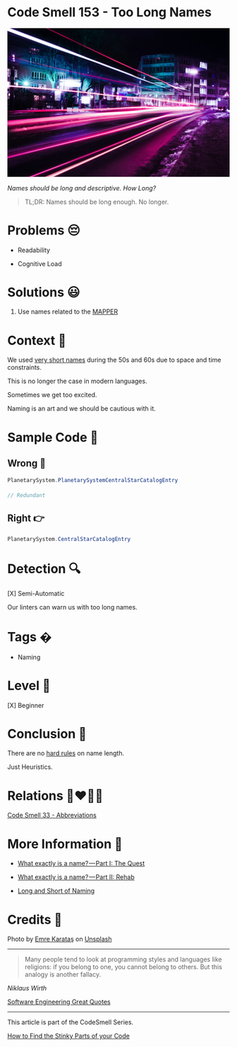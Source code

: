 # Code Smell 153 - Too Long Names

![Code Smell 153 - Too Long Names](Code%20Smell%20153%20-%20Too%20Long%20Names.jpg)

*Names should be long and descriptive. How Long?*

> TL;DR: Names should be long enough. No longer.

# Problems 😔 

- Readability

- Cognitive Load

# Solutions 😃

1. Use names related to the [MAPPER](https://github.com/mcsee/Software-Design-Articles/tree/main/Articles/Theory/What%20is%20(wrong%20with)%20software/readme.md)

# Context 💬

We used [very short names](https://github.com/mcsee/Software-Design-Articles/tree/main/Articles/Code%20Smells/Code%20Smell%2033%20-%20Abbreviations/readme.md) during the 50s and 60s due to space and time constraints.

This is no longer the case in modern languages.

Sometimes we get too excited.

Naming is an art and we should be cautious with it.

# Sample Code 📖

## Wrong 🚫

<!-- [Gist Url](https://gist.github.com/mcsee/661d68a82e80799c6f9330d33c271a0b) -->

```java
PlanetarySystem.PlanetarySystemCentralStarCatalogEntry

// Redundant
```

## Right 👉

<!-- [Gist Url](https://gist.github.com/mcsee/7da772566dee2fb79f3bfea13196ee22) -->

```java
PlanetarySystem.CentralStarCatalogEntry
```

# Detection 🔍

[X] Semi-Automatic 

Our linters can warn us with too long names.

# Tags � 

- Naming

# Level 🔋

[X] Beginner

# Conclusion 🏁

There are no [hard rules](https://github.com/mcsee/Software-Design-Articles/tree/main/Articles/Theory/What%20Exactly%20Is%20a%20Name%20-%20Part%20I%20The%20Quest/readme.md) on name length.

Just Heuristics.

# Relations 👩‍❤️‍💋‍👨

[Code Smell 33 - Abbreviations](https://github.com/mcsee/Software-Design-Articles/tree/main/Articles/Code%20Smells/Code%20Smell%2033%20-%20Abbreviations/readme.md)

# More Information 📕

- [What exactly is a name? — Part I: The Quest](https://github.com/mcsee/Software-Design-Articles/tree/main/Articles/Theory/What%20Exactly%20Is%20a%20Name%20-%20Part%20I%20The%20Quest/readme.md)

- [What exactly is a name? — Part II: Rehab](https://github.com/mcsee/Software-Design-Articles/tree/main/Articles/Theory/What%20exactly%20is%20a%20name%20-%20Part%20II%20Rehab/readme.md)

- [Long and Short of Naming](https://agileotter.blogspot.com/2009/08/long-and-short-of-naming.html)

# Credits 🙏

Photo by [Emre Karataş](https://unsplash.com/@emrekaratas) on [Unsplash](https://unsplash.com/s/photos/long)
  
* * *

> Many people tend to look at programming styles and languages like religions: if you belong to one, you cannot belong to others. But this analogy is another fallacy.

_Niklaus Wirth_

[Software Engineering Great Quotes](https://github.com/mcsee/Software-Design-Articles/tree/main/Articles/Quotes/Software%20Engineering%20Great%20Quotes/readme.md)

* * *

This article is part of the CodeSmell Series.

[How to Find the Stinky Parts of your Code](https://github.com/mcsee/Software-Design-Articles/tree/main/Articles/Code%20Smells/How%20to%20Find%20the%20Stinky%20parts%20of%20your%20Code/readme.md)
